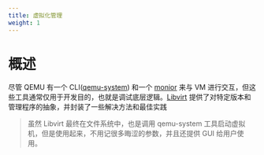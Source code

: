 ```yaml
---
title: 虚拟化管理
weight: 1
---
```


# 概述

尽管 QEMU 有一个 CLI([qemu-system](/docs/10.云原生/1.2.实现虚拟化的工具/KVM_QEMU/KVM_QEMU%20命令行工具/qemu-system.md)) 和一个 [monior](https://qemu-project.gitlab.io/qemu/system/monitor.html) 来与 VM 进行交互，但这些工具通常仅用于开发目的，也就是调试底层逻辑。[Libvirt](/docs/10.云原生/1.2.实现虚拟化的工具/虚拟化管理/Libvirt/Libvirt.md) 提供了对特定版本和管理程序的抽象，并封装了一些解决方法和最佳实践

> 虽然 Libvirt 最终在文件系统中，也是调用 qemu-system 工具启动虚拟机，但是使用起来，不用记很多晦涩的参数，并且还提供 GUI 给用户使用。
